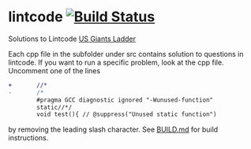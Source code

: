 # lintcode [![Build Status](https://travis-ci.com/aaronliu0130/lintcode.svg?branch=master)](https://travis-ci.com/aaronliu0130/lintcode)

Solutions to Lintcode [US Giants Ladder](https://www.lintcode.com/ladder/2)

Each cpp file in the subfolder under src contains solution to questions in lintcode. If you want to run a specific problem, look at the cpp file. Uncomment one of the lines

```diff
+		//*
-		/*
		#pragma GCC diagnostic ignored "-Wunused-function"
		static//*/
		void test(){ // @suppress("Unused static function")
```

by removing the leading slash character. See [BUILD.md](BUILD.md) for build instructions.